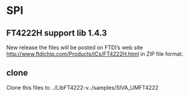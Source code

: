 # SPI



## FT4222H support lib 1.4.3
New release the files will be posted on FTDI’s web site http://www.ftdichip.com/Products/ICs/FT4222H.html in ZIP file format.

## clone 
Clone this files to ../LibFT4222-v../samples/SIVA_UMFT4222

